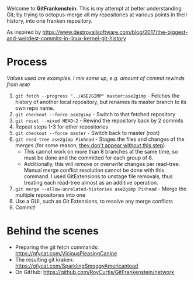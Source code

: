 Welcome to **GitFrankenstein**. This is my attempt at better understanding Git; by trying
to octopus-merge all my repositories at various points in their history, into one franken
repository.

As inspired by https://www.destroyallsoftware.com/blog/2017/the-biggest-and-weirdest-commits-in-linux-kernel-git-history

# Process

*Values used are examples. I mix some up, e.g. amount of commit rewinds from `HEAD`*

1. `git fetch --progress "../ASE2GIMP" master:ase2gimp` - Fetches the history of another
local repository, but renames its master branch to its own repo name.
1. `git checkout --force ase2gimp` - Switch to that fetched repository
1. `git reset --mixed HEAD~2` - Rewind the repository back by 2 commits
1. Repeat steps 1-3 for other repositories
1. `git checkout --force master` - Switch back to master (root)
1. `git read-tree ase2gimp Pinhead` - Stages the files and changes of the merges (for some reason, [they don't appear without this step][1])
    * This cannot work on more than 8 branches at the same time, so must be done and the committed for each group of 8.
    * Additionally, this will _remove_ or _overwrite_ changes per read-tree. Manual merge conflict resolution cannot be done with this command. I used GitExtensions to unstage file removals, thus treating each read-tree almost as an additive operation.
1. `git merge --allow-unrelated-histories ase2gimp Pinhead` - Merge the multiple repositories into one
1. Use a GUI, such as Git Extensions, to resolve any merge conflicts
1. Commit!

# Behind the scenes

* Preparing the git fetch commands: https://gfycat.com/ViciousPleasingCanine
* The resulting git kraken: https://gfycat.com/SparklingSmoggyAmericantoad
* On GitHub: https://github.com/RoyCurtis/GitFrankenstein/network

[1]: https://stackoverflow.com/a/31186732/3354920